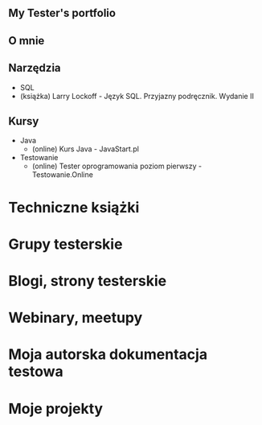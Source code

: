 ## My Tester's portfolio

## O mnie

## Narzędzia
* SQL
 * (książka) Larry Lockoff - Język SQL. Przyjazny podręcznik. Wydanie II

## Kursy
* Java
  * (online) Kurs Java - JavaStart.pl
* Testowanie
  * (online) Tester oprogramowania poziom pierwszy - Testowanie.Online 

# Techniczne książki

# Grupy testerskie

# Blogi, strony testerskie

# Webinary, meetupy

# Moja autorska dokumentacja testowa

# Moje projekty

